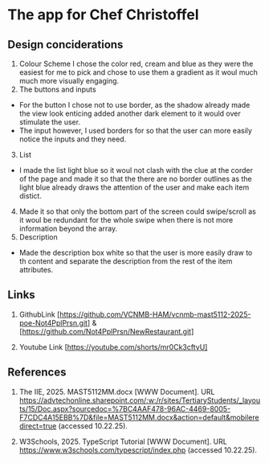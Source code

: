 # The app for  Chef Christoffel
## Design conciderations
1.  Colour Scheme
 I chose the color red, cream and blue as they were the easiest for me to pick and chose to use them a gradient as it woul much much more visually engaging.
2.  The buttons and inputs
 - For the button I chose not to use border, as the shadow already made the view look enticing added another dark element to it would over stimulate the user.
 - The input however, I used borders for so that the user can  more easily notice the inputs and they need.
3.  List
- I made the list light blue so it woul not clash with the clue at the corder of the page and made it so that the there  are no border outlines as the light blue already draws the attention of the user and make each item distict.
4. Made it so that only the bottom part of the screen could swipe/scroll as it woul be redundant for the whole swipe when there is not more information beyond the array.
5.  Description 
- Made the description box white so that the user is more easily draw to th content and separate the description from  the rest of the item attributes.
## Links 
1. GithubLink [https://github.com/VCNMB-HAM/vcnmb-mast5112-2025-poe-Not4PplPrsn.git] & [https://github.com/Not4PplPrsn/NewRestaurant.git]

2. Youtube Link [https://youtube.com/shorts/mr0Ck3cftyU]

## References 
 1. The IIE, 2025. MAST5112MM.docx [WWW Document]. URL https://advtechonline.sharepoint.com/:w:/r/sites/TertiaryStudents/_layouts/15/Doc.aspx?sourcedoc=%7BC4AAF478-96AC-4469-8005-F7CDC4A15EBB%7D&file=MAST5112MM.docx&action=default&mobileredirect=true (accessed 10.22.25).

 2. W3Schools, 2025. TypeScript Tutorial [WWW Document]. URL https://www.w3schools.com/typescript/index.php (accessed 10.22.25).